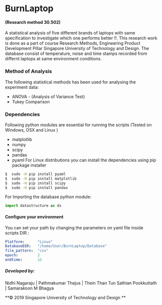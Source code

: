 # BurnLaptop
#### (Research method 30.502)

A statistical analysis of five different brands of laptops with same specification to investigate which one performs better !!. This research work is done as a part of course Research Methods, Engineering Product Development Pillar
Singapore University of Technology and Design.
The database consist of temperature, noise and time stamps recorded from differnt laptops at same environment conditions.
### Method of Analysis 

The following statistical methods has been used for analysing the experiment data:
* ANOVA - (Analysis of Variance Test)
* Tukey Comparison

### Dependencies 

Following python modules are essential for running the scripts 
(Tested on Windows, OSX and Linux )
* matplotlib 
* numpy 
* scipy 
* pandas 
* pyaml
For Linux distributions you can install the dependencies using pip package installer 
```sh
$  sudo -H pip install pyaml
$  sudo -H pip install matplotlib 
$  sudo -H pip install scipy
$  sudo -H pip install pandas
```

For Importing the database python module: 

```py
import datastructure as ds
```

#### Configure your environment
You can set your path by changing the parameters on yaml file inside scripts DIR :
```yaml 
Platform:      "Linux"
DatabaseDIR:   "/home/User/BurnLaptop/Database"
file_pattern:  "csv"
epoch:         2
endtime:       12
```

##### Developed by:
Nidhi Nagaraju |  Pathmakumar Thejus | Thein Than Tun
Sathian Pookkuttath | Samarakoon M Bhagya 


**&copy; 2019 Singapore University of Technology and Design **




